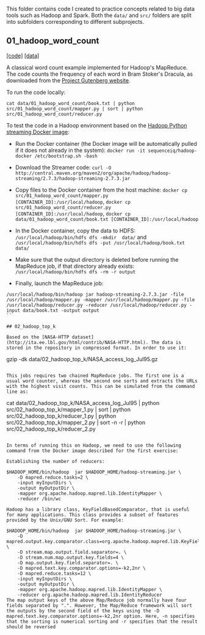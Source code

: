 This folder contains code I created to practice concepts related to big data tools such as Hadoop and Spark. Both the `data/` and `src/` folders are split into subfolders corresponding to different subprojects. 

## 01_hadoop_word_count

[[code]](src/01_hadoop_word_count/)
[[data]](data/01_hadoop_word_count/)

A classical word count example implemented for Hadoop's MapReduce. The code counts the frequency of each word in Bram Stoker's Dracula, as downloaded from the [Project Gutenberg website](https://www.gutenberg.org/).

To run the code locally:

```
cat data/01_hadoop_word_count/book.txt | python src/01_hadoop_word_count/mapper.py | sort | python src/01_hadoop_word_count/reducer.py
```

To test the code in a Hadoop environment based on the [Hadoop Python streaming Docker image](https://github.com/audip/hadoop-python-streaming):

* Run the Docker container (the Docker image will be automatically pulled if it does not already in the system): `docker run -it sequenceiq/hadoop-docker /etc/bootstrap.sh -bash`
* Download the Streamer code: `curl -O http://central.maven.org/maven2/org/apache/hadoop/hadoop-streaming/2.7.3/hadoop-streaming-2.7.3.jar` 
* Copy files to the Docker container from the host machine: `docker cp src/01_hadoop_word_count/mapper.py [CONTAINER_ID]:/usr/local/hadoop`, `docker cp src/01_hadoop_word_count/reducer.py [CONTAINER_ID]:/usr/local/hadoop`, `docker cp data/01_hadoop_word_count/book.txt [CONTAINER_ID]:/usr/local/hadoop`
* In the Docker container, copy the data to HDFS: `/usr/local/hadoop/bin/hdfs dfs -mkdir  data/` and `/usr/local/hadoop/bin/hdfs dfs -put /usr/local/hadoop/book.txt data/`
* Make sure that the output directory is deleted before running the MapReduce job, if that directory already exists: `/usr/local/hadoop/bin/hdfs dfs -rm -r output`

* Finally, launch the MapReduce job:

```
/usr/local/hadoop/bin/hadoop jar hadoop-streaming-2.7.3.jar -file /usr/local/hadoop/mapper.py -mapper /usr/local/hadoop/mapper.py -file /usr/local/hadoop/reducer.py -reducer /usr/local/hadoop/reducer.py -input data/book.txt -output output
``

## 02_hadoop_top_k

Based on the [NASA-HTTP dataset](http://ita.ee.lbl.gov/html/contrib/NASA-HTTP.html). The data is stored in the repository in compressed format. In order to use it:

```
gzip -dk data/02_hadoop_top_k/NASA_access_log_Jul95.gz
```

This jobs requires two chained MapReduce jobs. The first one is a usual word counter, whereas the second one sorts and extracts the URLs with the highest visit counts. This can be simulated from the command line as:

```
cat data/02_hadoop_top_k/NASA_access_log_Jul95 | python src/02_hadoop_top_k/mapper_1.py | sort | python src/02_hadoop_top_k/reducer_1.py | python src/02_hadoop_top_k/mapper_2.py | sort -n -r | python src/02_hadoop_top_k/reducer_2.py
```

In terms of running this on Hadoop, we need to use the following command from the Docker image described for the first exercise:

Establishing the number of reducers:

$HADOOP_HOME/bin/hadoop  jar $HADOOP_HOME/hadoop-streaming.jar \
    -D mapred.reduce.tasks=2 \
    -input myInputDirs \
    -output myOutputDir \
    -mapper org.apache.hadoop.mapred.lib.IdentityMapper \
    -reducer /bin/wc 

Hadoop has a library class, KeyFieldBasedComparator, that is useful for many applications. This class provides a subset of features provided by the Unix/GNU Sort. For example:

$HADOOP_HOME/bin/hadoop  jar $HADOOP_HOME/hadoop-streaming.jar \
    -D mapred.output.key.comparator.class=org.apache.hadoop.mapred.lib.KeyFieldBasedComparator \
    -D stream.map.output.field.separator=. \
    -D stream.num.map.output.key.fields=4 \
    -D map.output.key.field.separator=. \
    -D mapred.text.key.comparator.options=-k2,2nr \
    -D mapred.reduce.tasks=12 \
    -input myInputDirs \
    -output myOutputDir \
    -mapper org.apache.hadoop.mapred.lib.IdentityMapper \
    -reducer org.apache.hadoop.mapred.lib.IdentityReducer 
The map output keys of the above Map/Reduce job normally have four fields separated by ".". However, the Map/Reduce framework will sort the outputs by the second field of the keys using the -D mapred.text.key.comparator.options=-k2,2nr option. Here, -n specifies that the sorting is numerical sorting and -r specifies that the result should be reversed
